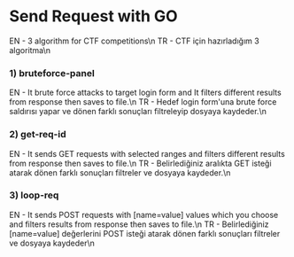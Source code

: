 # Send Request with GO
EN - 3 algorithm for CTF competitions\n
TR - CTF için hazırladığım 3 algoritma\n

### 1) bruteforce-panel
EN - It brute force attacks to target login form and It filters different results from response then saves to file.\n
TR - Hedef login form'una brute force saldırısı yapar ve dönen farklı sonuçları filtreleyip dosyaya kaydeder.\n

### 2) get-req-id 
EN - It sends GET requests with selected ranges and filters different results from response then saves to file.\n
TR - Belirlediğiniz aralıkta GET isteği atarak dönen farklı sonuçları filtreler ve dosyaya kaydeder.\n

### 3) loop-req
EN - It sends POST requests with [name=value] values which you choose and filters results from response then saves to file.\n
TR - Belirlediğiniz [name=value] değerlerini POST isteği atarak dönen farklı sonuçları filtreler ve dosyaya kaydeder\n
